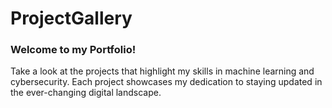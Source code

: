 # ProjectGallery
### Welcome to my Portfolio!
Take a look at the projects that highlight my skills in machine learning and cybersecurity. Each project showcases my dedication to staying updated in the ever-changing digital landscape.
